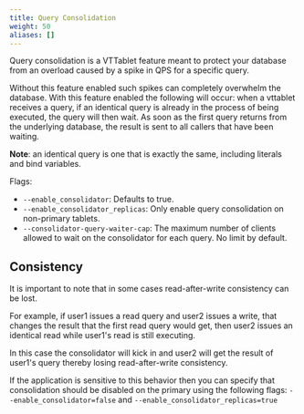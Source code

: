 ```yaml
---
title: Query Consolidation
weight: 50
aliases: []
---
```

Query consolidation is a VTTablet feature meant to protect your database from an overload caused by a spike in QPS for a specific query.

Without this feature enabled such spikes can completely overwhelm the database. With this feature enabled the following will occur: when a vttablet receives a query, if an identical query is already in the process of being executed, the query will then wait.
As soon as the first query returns from the underlying database, the result is sent to all callers that have been waiting.

**Note**: an identical query is one that is exactly the same, including literals and bind variables.

Flags:

* `--enable_consolidator`: Defaults to true.
* `--enable_consolidator_replicas`: Only enable query consolidation on non-primary tablets.
* `--consolidator-query-waiter-cap`: The maximum number of clients allowed to wait on the consolidator for each query. No limit by default.

## Consistency

It is important to note that in some cases read-after-write consistency can be lost.

For example, if user1 issues a read query and user2 issues a write, that changes the result that the first read query would get, then user2 issues an identical read while user1's read is still executing.

In this case the consolidator will kick in and user2 will get the result of user1's query thereby losing read-after-write consistency.

If the application is sensitive to this behavior then you can specify that consolidation should be disabled on the primary using the following flags: `--enable_consolidator=false` and `--enable_consolidator_replicas=true`

